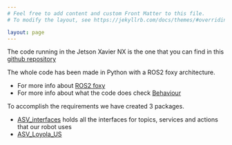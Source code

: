 ```yaml
---
# Feel free to add content and custom Front Matter to this file.
# To modify the layout, see https://jekyllrb.com/docs/themes/#overriding-theme-defaults

layout: page
---
```

The code running in the Jetson Xavier NX is the one that you can find in this [github repository](https://github.com/AloePacci/ASV_Loyola_US)

The whole code has been made in Python with a ROS2 foxy architecture.

- For more info about [ROS2 foxy](https://docs.ros.org/en/foxy/index.html)
- For more info about what the code does check [Behaviour](../funcionamiento.html)

To accomplish the requirements we have created 3 packages.
- [ASV_interfaces](./asv_interfaces/asv_interfaces.html) holds all the interfaces for topics, services and actions that our robot uses
- [ASV_Loyola_US](./asv_loyola_us/asv_loyola_us.html)